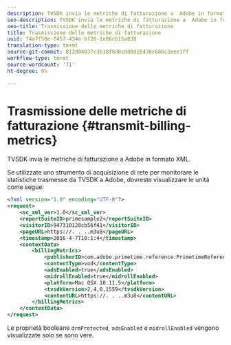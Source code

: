 ```yaml
---
description: TVSDK invia le metriche di fatturazione a  Adobe in formato XML.
seo-description: TVSDK invia le metriche di fatturazione a  Adobe in formato XML.
seo-title: Trasmissione delle metriche di fatturazione
title: Trasmissione delle metriche di fatturazione
uuid: f4a7f50e-f457-434e-bf26-1e06cb15a038
translation-type: tm+mt
source-git-commit: 812d04037c3b18f8d8cdd0d18430c686c3eee1ff
workflow-type: tm+mt
source-wordcount: '71'
ht-degree: 0%

---
```



# Trasmissione delle metriche di fatturazione {#transmit-billing-metrics}

TVSDK invia le metriche di fatturazione a  Adobe in formato XML.

<!--<a id="example_13ABDB1CC0B549968A534765378DA3A0"></a>-->

Se utilizzate uno strumento di acquisizione di rete per monitorare le statistiche trasmesse da TVSDK a  Adobe, dovreste visualizzare le unità come segue:

```xml
<?xml version="1.0" encoding="UTF-8"?>
<request>
    <sc_xml_ver>1.0</sc_xml_ver>
    <reportSuiteID>primesample2</reportSuiteID>
    <visitorID>947310128cb56f41</visitorID>
    <pageURL>https://. . ..m3u8</pageURL>
    <timestamp>2016-4-7T10:1:4</timestamp>
    <contextData>
        <billingMetrics>
            <publisherID>com.adobe.primetime.reference.PrimetimeReference</publisherID>
            <contentType>vod</contentType>
            <adsEnabled>true</adsEnabled>
            <midrollEnabled>true</midrollEnabled>
            <platform>Mac OSX 10.11.5</platform>
            <tvsdkVersion>2,4,0,1559</tvsdkVersion>
            <contentURL>https://. . ..m3u8</contentURL>
        </billingMetrics>
    </contextData>
</request>
```

Le proprietà booleane `drmProtected`, `adsEnabled` e `midrollEnabled` vengono visualizzate solo se sono vere.